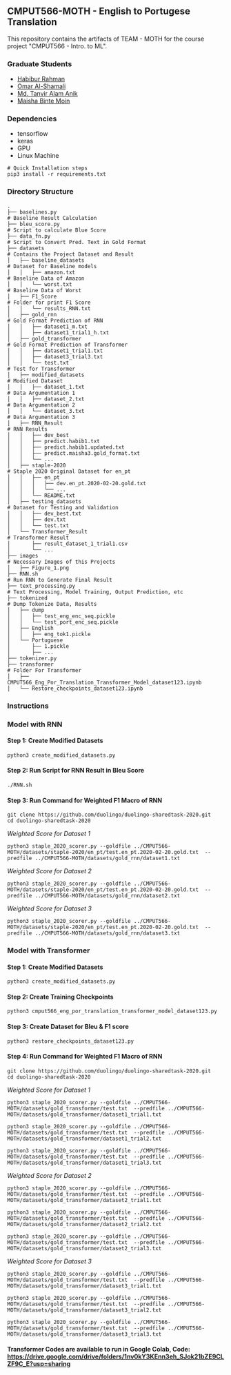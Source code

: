 ## CMPUT566-MOTH  - English to Portugese Translation
This repository contains the artifacts of TEAM - MOTH for the course project "CMPUT566 - Intro. to ML".
### Graduate Students
 - [Habibur Rahman](https://habibrahman.me)
 - [Omar Al-Shamali]()
 - [Md. Tanvir Alam Anik]()
 - [Maisha Binte Moin]()
### Dependencies
 - tensorflow
 - keras
 - GPU
 - Linux Machine

 ````shell
 # Quick Installation steps
 pip3 install -r requirements.txt
 ````

### Directory Structure
```
.
├── baselines.py                                                                 # Baseline Result Calculation
├── bleu_score.py                                                                # Script to calculate Blue Score
├── data_fn.py                                                                   # Script to Convert Pred. Text in Gold Format
├── datasets                                                                     # Contains the Project Dataset and Result
│   ├── baseline_datasets                                                        # Dataset for Baseline models
│   │   ├── amazon.txt                                                           # Baseline Data of Amazon
│   │   └── worst.txt                                                            # Baseline Data of Worst
│   ├── F1_Score                                                                 # Folder for print F1 Score
│   │   └── results_RNN.txt
│   ├── gold_rnn                                                                 # Gold Format Prediction of RNN
│   │   ├── dataset1_m.txt
│   │   ├── dataset1_trial1_h.txt
│   ├── gold_transformer                                                         # Gold Format Prediction of Transformer
│   │   ├── dataset1_trial1.txt
│   │   ├── dataset3_trial3.txt
│   │   └── test.txt                                                             # Test for Transformer
│   ├── modified_datasets                                                        # Modified Dataset
│   │   ├── dataset_1.txt                                                        # Data Argumentation 1
│   │   ├── dataset_2.txt                                                        # Data Argumentation 2
│   │   └── dataset_3.txt                                                        # Data Argumentation 3
│   ├── RNN_Result                                                               # RNN Results
│   │   ├── dev_best
│   │   ├── predict.habib1.txt
│   │   ├── predict.habib1.updated.txt
│   │   ├── predict.maisha3.gold_format.txt
│   │   └── ...
│   ├── staple-2020                                                              # Staple 2020 Original Dataset for en_pt
│   │   ├── en_pt
│   │   │   ├── dev.en_pt.2020-02-20.gold.txt
│   │   │   └── ...
│   │   └── README.txt
│   ├── testing_datasets                                                         # Dataset for Testing and Validation
│   │   ├── dev_best.txt
│   │   ├── dev.txt
│   │   └── test.txt
│   └── Transformer_Result                                                       # Transformer Result
│       ├── result_dataset_1_trial1.csv
│       └── ...
├── images                                                                       # Necessary Images of this Projects
│   ├── Figure_1.png
├── RNN.sh                                                                       # Run RNN to Generate Final Result
├── text_processing.py                                                           # Text Processing, Model Training, Output Prediction, etc
├── tokenized                                                                    # Dump Tokenize Data, Results
│   ├── dump
│   │   ├── test_eng_enc_seq.pickle
│   │   └── test_port_enc_seq.pickle
│   ├── English
│   │   ├── eng_tok1.pickle
│   └── Portuguese
│       ├── 1.pickle
│       ├── ...
├── tokenizer.py
├── transformer                                                                          # Folder For Transformer
│   ├── CMPUT566_Eng_Por_Translation_Transformer_Model_dataset123.ipynb
│   └── Restore_checkpoints_dataset123.ipynb
```
### Instructions

### Model with RNN

#### Step 1: Create Modified Datasets
```
python3 create_modified_datasets.py
```
#### Step 2: Run Script for RNN Result in Bleu Score
```
./RNN.sh
```
#### Step 3: Run Command for Weighted F1 Macro of RNN

```
git clone https://github.com/duolingo/duolingo-sharedtask-2020.git
cd duolingo-sharedtask-2020
```
*Weighted Score for Dataset 1*
```
python3 staple_2020_scorer.py --goldfile ../CMPUT566-MOTH/datasets/staple-2020/en_pt/test.en_pt.2020-02-20.gold.txt  --predfile ../CMPUT566-MOTH/datasets/gold_rnn/dataset1.txt
```
*Weighted Score for Dataset 2*
```
python3 staple_2020_scorer.py --goldfile ../CMPUT566-MOTH/datasets/staple-2020/en_pt/test.en_pt.2020-02-20.gold.txt  --predfile ../CMPUT566-MOTH/datasets/gold_rnn/dataset2.txt
```
*Weighted Score for Dataset 3*
```
python3 staple_2020_scorer.py --goldfile ../CMPUT566-MOTH/datasets/staple-2020/en_pt/test.en_pt.2020-02-20.gold.txt  --predfile ../CMPUT566-MOTH/datasets/gold_rnn/dataset3.txt
```

### Model with Transformer

#### Step 1: Create Modified Datasets
```
python3 create_modified_datasets.py
```
#### Step 2: Create Training Checkpoints
```
python3 cmput566_eng_por_translation_transformer_model_dataset123.py
```
#### Step 3: Create Dataset for Bleu & F1 score
```
python3 restore_checkpoints_dataset123.py
````
#### Step 4: Run Command for Weighted F1 Macro of RNN

```
git clone https://github.com/duolingo/duolingo-sharedtask-2020.git
cd duolingo-sharedtask-2020
```
*Weighted Score for Dataset 1*
```
python3 staple_2020_scorer.py --goldfile ../CMPUT566-MOTH/datasets/gold_transformer/test.txt  --predfile ../CMPUT566-MOTH/datasets/gold_transformer/dataset1_trial1.txt

python3 staple_2020_scorer.py --goldfile ../CMPUT566-MOTH/datasets/gold_transformer/test.txt  --predfile ../CMPUT566-MOTH/datasets/gold_transformer/dataset1_trial2.txt

python3 staple_2020_scorer.py --goldfile ../CMPUT566-MOTH/datasets/gold_transformer/test.txt  --predfile ../CMPUT566-MOTH/datasets/gold_transformer/dataset1_trial3.txt
```
*Weighted Score for Dataset 2*
```
python3 staple_2020_scorer.py --goldfile ../CMPUT566-MOTH/datasets/gold_transformer/test.txt  --predfile ../CMPUT566-MOTH/datasets/gold_transformer/dataset2_trial1.txt

python3 staple_2020_scorer.py --goldfile ../CMPUT566-MOTH/datasets/gold_transformer/test.txt  --predfile ../CMPUT566-MOTH/datasets/gold_transformer/dataset2_trial2.txt

python3 staple_2020_scorer.py --goldfile ../CMPUT566-MOTH/datasets/gold_transformer/test.txt  --predfile ../CMPUT566-MOTH/datasets/gold_transformer/dataset2_trial3.txt
```
*Weighted Score for Dataset 3*
```
python3 staple_2020_scorer.py --goldfile ../CMPUT566-MOTH/datasets/gold_transformer/test.txt  --predfile ../CMPUT566-MOTH/datasets/gold_transformer/dataset3_trial1.txt

python3 staple_2020_scorer.py --goldfile ../CMPUT566-MOTH/datasets/gold_transformer/test.txt  --predfile ../CMPUT566-MOTH/datasets/gold_transformer/dataset3_trial2.txt

python3 staple_2020_scorer.py --goldfile ../CMPUT566-MOTH/datasets/gold_transformer/test.txt  --predfile ../CMPUT566-MOTH/datasets/gold_transformer/dataset3_trial3.txt
```

#### Transformer Codes are available to run in Google Colab, Code: https://drive.google.com/drive/folders/1nv0kY3KEnn3eh_SJok21bZE9CLZF9C_E?usp=sharing
